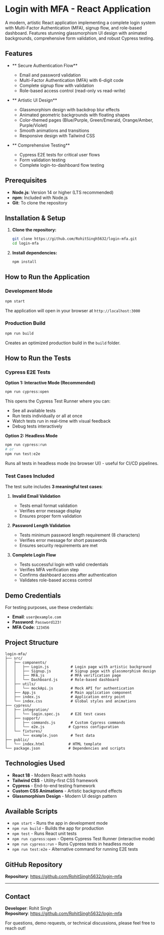 # Login with MFA - React Application

A modern, artistic React application implementing a complete login system with Multi-Factor Authentication (MFA), signup flow, and role-based dashboard. Features stunning glassmorphism UI design with animated backgrounds, comprehensive form validation, and robust Cypress testing.

## Features

- ** Secure Authentication Flow**
  - Email and password validation
  - Multi-Factor Authentication (MFA) with 6-digit code
  - Complete signup flow with validation
  - Role-based access control (read-only vs read-write)

- ** Artistic UI Design**
  - Glassmorphism design with backdrop blur effects
  - Animated geometric backgrounds with floating shapes
  - Color-themed pages (Blue/Purple, Green/Emerald, Orange/Amber, Purple/Violet)
  - Smooth animations and transitions
  - Responsive design with Tailwind CSS

- ** Comprehensive Testing**
  - Cypress E2E tests for critical user flows
  - Form validation testing
  - Complete login-to-dashboard flow testing

## Prerequisites

- **Node.js**: Version 14 or higher (LTS recommended)
- **npm**: Included with Node.js
- **Git**: To clone the repository

## Installation & Setup

1. **Clone the repository:**
   ```bash
   git clone https://github.com/RohitSingh5632/login-mfa.git
   cd login-mfa
   ```

2. **Install dependencies:**
   ```bash
   npm install
   ```

## How to Run the Application

### Development Mode
```bash
npm start
```
The application will open in your browser at `http://localhost:3000`

### Production Build
```bash
npm run build
```
Creates an optimized production build in the `build` folder.

## How to Run the Tests

### Cypress E2E Tests

**Option 1: Interactive Mode (Recommended)**
```bash
npm run cypress:open
```
This opens the Cypress Test Runner where you can:
- See all available tests
- Run tests individually or all at once
- Watch tests run in real-time with visual feedback
- Debug tests interactively

**Option 2: Headless Mode**
```bash
npm run cypress:run
# or
npm run test:e2e
```
Runs all tests in headless mode (no browser UI) - useful for CI/CD pipelines.

### Test Cases Included

The test suite includes **3 meaningful test cases**:

1. **Invalid Email Validation**
   - Tests email format validation
   - Verifies error message display
   - Ensures proper form validation

2. **Password Length Validation**
   - Tests minimum password length requirement (8 characters)
   - Verifies error message for short passwords
   - Ensures security requirements are met

3. **Complete Login Flow**
   - Tests successful login with valid credentials
   - Verifies MFA verification step
   - Confirms dashboard access after authentication
   - Validates role-based access control

## Demo Credentials

For testing purposes, use these credentials:
- **Email**: `user@example.com`
- **Password**: `Password123!`
- **MFA Code**: `123456`

## Project Structure

```
login-mfa/
├── src/
│   ├── components/
│   │   ├── Login.js          # Login page with artistic background
│   │   ├── Signup.js         # Signup page with glassmorphism design
│   │   ├── MFA.js            # MFA verification page
│   │   └── Dashboard.js      # Role-based dashboard
│   ├── utils/
│   │   └── mockApi.js        # Mock API for authentication
│   ├── App.js                # Main application component
│   ├── index.js              # Application entry point
│   └── index.css             # Global styles and animations
├── cypress/
│   ├── integration/
│   │   └── login.spec.js     # E2E test cases
│   ├── support/
│   │   ├── commands.js       # Custom Cypress commands
│   │   └── e2e.js           # Cypress configuration
│   └── fixtures/
│       └── example.json      # Test data
├── public/
│   └── index.html           # HTML template
└── package.json             # Dependencies and scripts
```

## Technologies Used

- **React 18** - Modern React with hooks
- **Tailwind CSS** - Utility-first CSS framework
- **Cypress** - End-to-end testing framework
- **Custom CSS Animations** - Artistic background effects
- **Glassmorphism Design** - Modern UI design pattern

## Available Scripts

- `npm start` - Runs the app in development mode
- `npm run build` - Builds the app for production
- `npm test` - Runs React unit tests
- `npm run cypress:open` - Opens Cypress Test Runner (interactive mode)
- `npm run cypress:run` - Runs Cypress tests in headless mode
- `npm run test:e2e` - Alternative command for running E2E tests

## GitHub Repository

**Repository**: https://github.com/RohitSingh5632/login-mfa

---

## Contact

**Developer**: Rohit Singh  
**Repository**: https://github.com/RohitSingh5632/login-mfa

For questions, demo requests, or technical discussions, please feel free to reach out!
